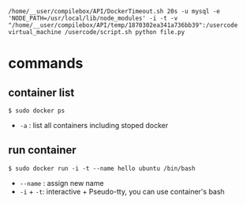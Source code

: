 ```
/home/__user/compilebox/API/DockerTimeout.sh 20s -u mysql -e 'NODE_PATH=/usr/local/lib/node_modules' -i -t -v  "/home/__user/compilebox/API/temp/1870302ea341a736bb39":/usercode virtual_machine /usercode/script.sh python file.py
```

# commands

## container list
```
$ sudo docker ps
```
* `-a` : list all containers including stoped docker

## run container
```
$ sudo docker run -i -t --name hello ubuntu /bin/bash
```
* `--name` : assign new name
* `-i` + `-t`: interactive + Pseudo-tty, you can use container's bash